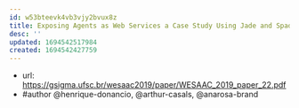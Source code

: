 ```yaml
---
id: w53bteevk4vb3vjy2bvux8z
title: Exposing Agents as Web Services a Case Study Using Jade and Spade
desc: ''
updated: 1694542517984
created: 1694542427759
---
```


- url: https://gsigma.ufsc.br/wesaac2019/paper/WESAAC_2019_paper_22.pdf
- #author @henrique-donancio, @arthur-casals, @anarosa-brand